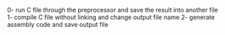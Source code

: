 0- run C file through the preprocessor and save the result into another file
1- compile C file without linking and change output file name
2- generate assembly code and save output file
